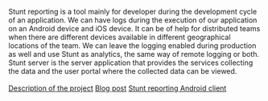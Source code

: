 Stunt reporting is a tool mainly for developer during the development cycle of an application. We can have logs during the execution of our application on an Android device and iOS device. It can be of help for distributed teams when there are different devices available in different geographical locations of the team. We can leave the logging enabled during production as well and use Stunt as analytics, the same way of remote logging or both.
Stunt server is the server application that provides the services collecting the data and the user portal where the collected data can be viewed.
<br><br>
<a href="https://ektodorov.github.io/stunt-reporting-server/">Description of the project</a>
<a href="http://techzealous.blogspot.bg/2016/12/introducing-stunt-developer-analytics.html">Blog post</a>
<a href="https://github.com/ektodorov/stunt-reporting-android">Stunt reporting Android client</a>
